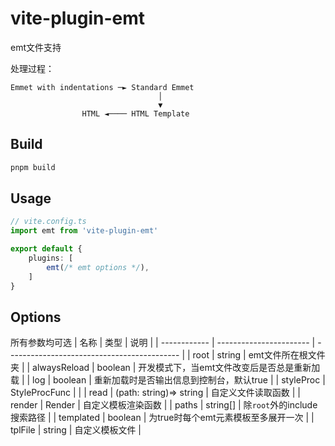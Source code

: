 # vite-plugin-emt

emt文件支持

处理过程：
```
Emmet with indentations ─► Standard Emmet
                                 │
                                 ▼
                HTML ◄──── HTML Template
```

## Build
```sh
pnpm build
```

## Usage
```ts
// vite.config.ts
import emt from 'vite-plugin-emt'

export default {
	plugins: [
		emt(/* emt options */),
	]
}
```

## Options
所有参数均可选
| 名称         | 类型                    | 说明                                        |
| ------------ | ----------------------- | ------------------------------------------- |
| root         | string                  | emt文件所在根文件夹                         |
| alwaysReload | boolean                 | 开发模式下，当emt文件改变后是否总是重新加载 |
| log          | boolean                 | 重新加载时是否输出信息到控制台，默认true    |
| styleProc    | StyleProcFunc           |                                             |
| read         | (path: string)=> string | 自定义文件读取函数                          |
| render       | Render                  | 自定义模板渲染函数                          |
| paths        | string[]                | 除`root`外的include搜索路径                 |
| templated    | boolean                 | 为true时每个emt元素模板至多展开一次         |
| tplFile      | string                  | 自定义模板文件                              |
